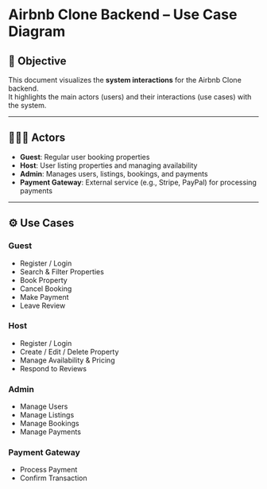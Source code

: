 # Airbnb Clone Backend – Use Case Diagram

## 🎯 Objective

This document visualizes the **system interactions** for the Airbnb Clone backend.  
It highlights the main actors (users) and their interactions (use cases) with the system.

---

## 🧑‍🤝‍🧑 Actors

- **Guest**: Regular user booking properties
- **Host**: User listing properties and managing availability
- **Admin**: Manages users, listings, bookings, and payments
- **Payment Gateway**: External service (e.g., Stripe, PayPal) for processing payments

---

## ⚙️ Use Cases

### Guest

- Register / Login
- Search & Filter Properties
- Book Property
- Cancel Booking
- Make Payment
- Leave Review

### Host

- Register / Login
- Create / Edit / Delete Property
- Manage Availability & Pricing
- Respond to Reviews

### Admin

- Manage Users
- Manage Listings
- Manage Bookings
- Manage Payments

### Payment Gateway

- Process Payment
- Confirm Transaction

